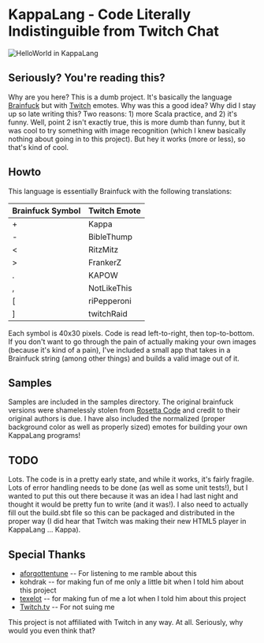 # KappaLang - Code Literally Indistinguible from Twitch Chat

![HelloWorld in KappaLang](http://i.imgur.com/xlJvQJn.png)

## Seriously?  You're reading this?

Why are you here?  This is a dumb project.  It's basically the language [Brainfuck](https://en.wikipedia.org/wiki/Brainfuck) but with [Twitch](http://twitch.tv) emotes.  Why was this a good idea?  Why did I stay up so late writing this?  Two reasons:  1) more Scala practice, and 2) it's funny.  Well, point 2 isn't exactly true, this is more dumb than funny, but it was cool to try something with image recognition (which I knew basically nothing about going in to this project).  But hey it works (more or less), so that's kind of cool.  

## Howto

This language is essentially Brainfuck with the following translations:

| Brainfuck Symbol | Twitch Emote |
|------------------|--------------|
|+|Kappa|
|-|BibleThump|
|<|RitzMitz|
|>|FrankerZ|
|.|KAPOW|
|,|NotLikeThis|
|\[|riPepperoni|
|]|twitchRaid|

Each symbol is 40x30 pixels.  Code is read left-to-right, then top-to-bottom.  If you don't want to go through the pain of actually making your own images (because it's kind of a pain), I've included a small app that takes in a Brainfuck string (among other things) and builds a valid image out of it.

## Samples

Samples are included in the samples directory.  The original brainfuck versions were shamelessly stolen from [Rosetta Code](http://rosettacode.org/) and credit to their original authors is due.  I have also included the normalized (proper background color as well as properly sized) emotes for building your own KappaLang programs!

## TODO

Lots.  The code is in a pretty early state, and while it works, it's fairly fragile.  Lots of error handling needs to be done (as well as some unit tests!), but I wanted to put this out there because it was an idea I had last night and thought it would be pretty fun to write (and it was!).  I also need to actually fill out the build.sbt file so this can be packaged and distributed in the proper way (I did hear that Twitch was making their new HTML5 player in KappaLang ... Kappa).

## Special Thanks

* [aforgottentune](https://twitter.com/aforgottentune) -- For listening to me ramble about this
* kohdrak -- for making fun of me only a little bit when I told him about this project
* [texelot](https://twitter.com/jpeddicord) -- for making fun of me a lot when I told him about this project
* [Twitch.tv](http://twitch.tv) -- For not suing me

This project is not affiliated with Twitch in any way.  At all.  Seriously, why would you even think that?

